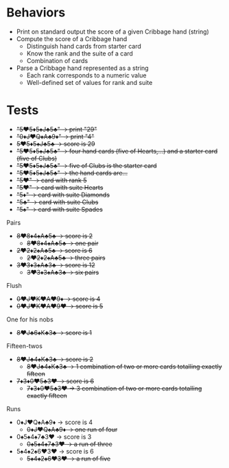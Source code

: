 # Behaviors

- Print on standard output the score of a given Cribbage hand (string)
- Compute the score of a Cribbage hand
  - Distinguish hand cards from starter card
  - Know the rank and the suite of a card
  - Combination of cards
- Parse a Cribbage hand represented as a string
    - Each rank corresponds to a numeric value
    - Well-defined set of values for rank and suite

# Tests

- ~~"5♥5♦5♠J♣5♣" -> print "29"~~
- ~~"0♦J♥Q♠A♣9♦" -> print "4"~~
- ~~5♥5♦5♠J♣5♣ -> score is 29~~
- ~~"5♥5♦5♠J♣5♣" -> four hand cards (five of Hearts,...) and a starter card (five of Clubs)~~
- ~~"5♥5♦5♠J♣5♣" -> five of Clubs is the starter card~~
- ~~"5♥5♦5♠J♣5♣" -> the hand cards are...~~
- ~~"5♥" -> card with rank 5~~
- ~~"5♥" -> card with suite Hearts~~
- ~~"5♦" -> card with suite Diamonds~~
- ~~"5♣" -> card with suite Clubs~~
- ~~"5♠" -> card with suite Spades~~

Pairs

- ~~8♥8♦4♠A♣5♣ -> score is 2~~
  - ~~8♥8♦4♠A♣5♣ -> one pair~~
- ~~2♥2♦2♠A♣5♣ -> score is 6~~
  - ~~2♥2♦2♠A♣5♣ -> three pairs~~
- ~~3♥3♦3♠A♣3♣ -> score is 12~~
  - ~~3♥3♦3♠A♣3♣ -> six pairs~~

Flush

- ~~0♥J♥K♥A♥9♦ -> score is 4~~
- ~~0♥J♥K♥A♥9♥ -> score is 5~~

One for his nobs

- ~~8♥J♣6♠K♣3♣ -> score is 1~~

Fifteen-twos

- ~~8♥J♣4♠K♣3♣ -> score is 2~~
  - ~~8♥J♣4♠K♣3♣ -> 1 combination of two or more cards totalling exactly fifteen~~
- ~~7♦3♦0♥5♣3♥ -> score is 6~~
  - ~~7♦3♦0♥5♣3♥ -> 3 combination of two or more cards totalling exactly fifteen~~

Runs

- 0♦J♥Q♠A♣9♦ -> score is 4
  - ~~0♦J♥Q♠A♣9♦ -> one run of four~~
- 0♠5♠4♠7♣3♥ -> score is 3
  - ~~0♠5♠4♠7♣3♥ -> a run of three~~
- 5♠4♠2♠6♥3♥ -> score is 6
  - ~~5♠4♠2♠6♥3♥ -> a run of five~~

